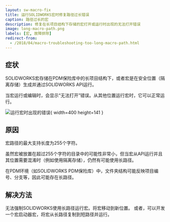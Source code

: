 ```yaml
---
layout: sw-macro-fix
title: 运行SOLIDWORKS宏时修复路径过长错误
caption: 路径过长的宏
description: 修复在长项目结构下存储的宏打开或运行时出现的无法打开错误
image: long-macro-path.png
labels: [宏, 故障排除]
redirect-from:
  - /2018/04/macro-troubleshooting-too-long-macro-path.html
---
```

## 症状

SOLIDWORKS宏存储在PDM保险库中的长项目结构下，或者宏是在安全位置（隔离存储）生成并通过SOLIDWORKS API运行。

当宏运行或编辑时，会显示“无法打开”错误。从其他位置运行宏时，它可以正常运行。

![运行宏时出现的错误](long-macro-path.png){ width=400 height=141 }

## 原因

宏路径的最大支持长度为255个字符。

虽然宏被放置在超过255个字符的目录中的可能性非常小，但当宏从API运行并且其位置需要混淆时（例如使用隔离存储），仍然有可能使用长路径。

在PDM环境（如SOLIDWORKS PDM保险库）中，文件夹结构可能反映项目编号、分支等，因此可能存在长路径。

## 解决方法

无法强制SOLIDWORKS使用长路径运行宏。将宏移动到新位置。
或者，可以开发一个宏启动器宏，将宏从长路径复制到短路径并运行。